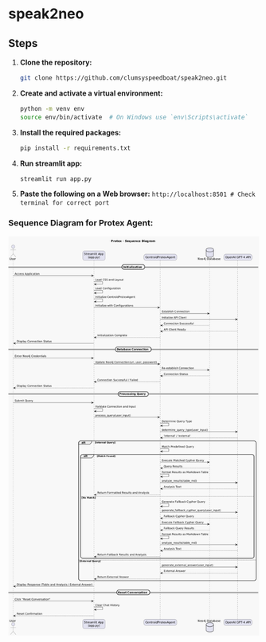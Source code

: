 # speak2neo

## Steps

1. **Clone the repository:**
    ```bash
    git clone https://github.com/clumsyspeedboat/speak2neo.git
    ```

2. **Create and activate a virtual environment:**
    ```bash
    python -m venv env
    source env/bin/activate  # On Windows use `env\Scripts\activate`
    ```

3. **Install the required packages:**
    ```bash
    pip install -r requirements.txt
    ```
	
4. **Run streamlit app:**
    ```bash
    streamlit run app.py
    ```

5. **Paste the following on a Web browser:**
    `
    http://localhost:8501 # Check terminal for correct port
    `


### Sequence Diagram for Protex Agent:

![Protex sequence](./assets/uml/sequence_Protex.png)